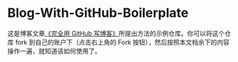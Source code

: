# Blog-With-GitHub-Boilerplate

这是博客文章[《完全用 GitHub 写博客》](https://blog.imalan.cn/archives/blog-with-github/)所提出方法的示例仓库。你可以将这个仓库 fork 到自己的账户下（点击右上角的 Fork 按钮），然后按照本文档余下的内容操作一遍，就知道该如何使用了。

